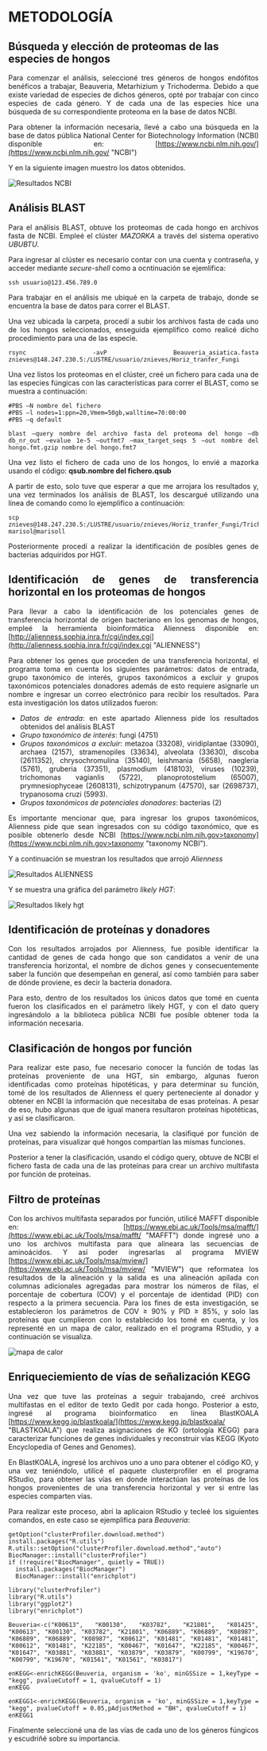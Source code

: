 # **METODOLOGÍA**
## **Búsqueda y elección de proteomas de las especies de hongos**
<div style="text-align: justify">
 Para comenzar el análisis, seleccioné tres géneros de hongos endófitos benéficos a trabajar, Beauveria, Metarhizium y Trichoderma. Debido a que existe variedad de especies de dichos géneros, opté por trabajar con cinco especies de cada género. Y de cada una de las especies hice una búsqueda de su correspondiente proteoma en la base de datos NCBI. 

 Para obtener la información necesaria, llevé a cabo una búsqueda en la base de datos pública National Center for Biotechnology Information (NCBI) disponible en:
[https://www.ncbi.nlm.nih.gov/](https://www.ncbi.nlm.nih.gov/ "NCBI")

Y en la siguiente imagen muestro los datos obtenidos.

![Resultados NCBI](BD1.png "Datos obtenidos de NCBI")

## **Análisis BLAST**
Para el análisis BLAST, obtuve los proteomas de cada hongo en archivos fasta de NCBI. 
Empleé el clúster *MAZORKA* a través del sistema operativo *UBUBTU*. 

Para ingresar al clúster es necesario contar con una cuenta y contraseña, y acceder mediante *secure-shell* como a ocntinuación se ejemlifica:

```
ssh usuario@123.456.789.0
```
Para trabajar en el análisis me ubiqué en la carpeta de trabajo, donde se encuentra la base de datos para correr el BLAST.

Una vez ubicada la carpeta, procedí a subir los archivos fasta de cada uno de los hongos seleccionados, enseguida ejemplifico como realicé dicho procedimiento para una de las especie.

```
rsync -avP Beauveria_asiatica.fasta znieves@148.247.230.5:/LUSTRE/usuario/znieves/Horiz_tranfer_Fungi
```

Una vez listos los proteomas en el clúster, creé un fichero para cada una de las especies fúngicas con las características para correr el BLAST, como se muestra a continuación:

```
#PBS –N nombre del fichero 
#PBS –l nodes=1:ppn=20,Vmem=50gb,walltime=70:00:00
#PBS –q default

blast –query nombre del archivo fasta del proteoma del hongo –db db_nr_out –evalue 1e-5 –outfmt7 –max_target_seqs 5 –out nombre del hongo.fmt.gzip nombre del hongo.fmt7
```
Una vez listo el fichero de cada uno de los hongos, lo envié a mazorka usando el código: **qsub.nombre del fichero.qsub**

A partir de esto, solo tuve que esperar a que me arrojara los resultados y, una vez terminados los análisis de BLAST, los descargué utilizando una linea de comando como lo ejemplifico a continuación:
```
scp znieves@148.247.230.5:/LUSTRE/usuario/znieves/Horiz_tranfer_Fungi/Trichoderma_virens.fmt7 marisol@marisoll
```
Posteriormente procedí a realizar la identificación de posibles genes de bacterias adquiridos por HGT.

## **Identificación de genes de transferencia horizontal en los proteomas de hongos**
Para llevar a cabo la identificación de los potenciales genes de transferencia horizontal de origen bacteriano en los genomas de hongos, empleé la herramienta bioinformática Alienness disponible en:
[http://alienness.sophia.inra.fr/cgi/index.cgi](http://alienness.sophia.inra.fr/cgi/index.cgi "ALIENNESS")

Para obtener los genes que proceden de una transferencia horizontal, el programa toma en cuenta los siguientes parámetros: datos de entrada, grupo taxonómico de interés, grupos taxonómicos a excluir y grupos taxonómicos potenciales donadores además de esto requiere asignarle un nombre e ingresar un correo electrónico para recibir los resultados. Para esta investigación los datos utilizados fueron: 

- *Datos de entrada*: en este apartado Alienness pide los resultados obtenidos del análisis BLAST
- *Grupo taxonómico de interés*: fungi (4751)
- *Grupos taxonómicos a excluir*: metazoa (33208), viridiplantae (33090), archaea (2157), stramenopiles (33634), alveolata (33630), discoba (2611352), chrysochromulina (35140), leishmania (5658), naegleria (5761), gruberia (37351), plasmodium (418103), viruses (10239), trichomonas vagianlis (5722), planoprotostelium (65007), prymnesiophyceae (2608131), schizotrypanum (47570), sar (2698737), trypanosoma cruzi (5993).
- *Grupos taxonómicos de potenciales donadores*: bacterias (2)

Es importante mencionar que, para ingresar los grupos taxonómicos, Alienness pide que sean ingresados con su código taxonómico, que es posible obtenerlo desde NCBI [https://www.ncbi.nlm.nih.gov>taxonomy](https://www.ncbi.nlm.nih.gov>taxonomy "taxonomy NCBI").

Y a continuación se muestran los resultados que arrojó *Alienness* 

![Resultados ALIENNESS](resultados_alienness.png)

Y se muestra una gráfica del parámetro *likely HGT*:

![Resultados likely hgt](r_likely.png "resultados likely")


## **Identificación de proteínas y donadores**
Con los resultados arrojados por Alienness, fue posible identificar la cantidad de genes de cada hongo que son candidatos a venir de una transferencia horizontal, el nombre de dichos genes y consecuentemente saber la función que desempeñan en general, así como también para saber de dónde proviene, es decir la bacteria donadora.

Para esto, dentro de los resultados los únicos datos que tomé en cuenta fueron los clasificados en el parámetro likely HGT, y con el dato query ingresándolo a la biblioteca pública NCBI fue posible obtener toda la información necesaria.

## **Clasificación de hongos por función**
Para realizar este paso, fue necesario conocer la función de todas las proteínas proveniente de una HGT, sin embargo, algunas fueron identificadas como proteínas hipotéticas, y para determinar su función, tomé de los resultados de Alienness el query perteneciente al donador y obtener en NCBI la información que necesitaba de esas proteínas. A pesar de eso, hubo algunas que de igual manera resultaron proteínas hipotéticas, y así se clasificaron.

Una vez sabiendo la información necesaria, la clasifiqué por función de proteínas, para visualizar qué hongos compartían las mismas funciones.

Posterior a tener la clasificación, usando el código query, obtuve de NCBI el fichero fasta de cada una de las proteínas para crear un archivo multifasta por función de proteínas.

## **Filtro de proteínas**

Con los archivos multifasta separados por función, utilicé MAFFT disponible en:
[https://www.ebi.ac.uk/Tools/msa/mafft/](https://www.ebi.ac.uk/Tools/msa/mafft/ "MAFFT") donde ingresé uno a uno los archivos multifasta para que alineara las secuencias de aminoácidos. Y así poder ingresarlas al programa MVIEW [https://www.ebi.ac.uk/Tools/msa/mview/](https://www.ebi.ac.uk/Tools/msa/mview/ "MVIEW") que reformatea los resultados de la alineación y la salida es una alineación apilada con columnas adicionales agregadas para mostrar los números de filas, el porcentaje de cobertura (COV) y el porcentaje de identidad (PID) con respecto a la primera secuencia. Para los fines de esta investigación, se establecieron los parámetros de COV ≥ 90% y PID ≥ 85%, y solo las proteínas que cumplieron con lo establecido los tomé en cuenta, y los representé en un mapa de calor, realizado en el programa RStudio, y a continuación se visualiza.

![mapa de calor](mdc.png "mapa de calor")

## **Enriqueciemiento de vías de señalización KEGG**
Una vez que tuve las proteínas a seguir trabajando, creé archivos multifastas en el editor de texto Gedit por cada hongo. Posterior a esto, ingresé al programa bioinformatico en línea BlastKOALA 
[https://www.kegg.jp/blastkoala/](https://www.kegg.jp/blastkoala/ "BLASTKOALA") que realiza asignaciones de KO (ortología KEGG) para caracterizar funciones de genes individuales y reconstruir vías KEGG (Kyoto Encyclopedia of Genes and Genomes).

En BlastKOALA, ingresé los archivos uno a uno para obtener el código KO, y una vez teniéndolo, utilicé el paquete clusterprofiler en el programa RStudio, para obtener las vías en donde interactúan las proteínas de los hongos provenientes de una transferencia horizontal y ver si entre las especies comparten vías. 

Para realizar este proceso, abrí la aplicaion RStudio y tecleé los siguientes comandos, en este caso se ejemplifica para *Beauveria*:

```
getOption("clusterProfiler.download.method")
install.packages("R.utils")
R.utils::setOption("clusterProfiler.download.method","auto")
BiocManager::install("clusterProfiler")
if (!require("BiocManager", quietly = TRUE))
  install.packages("BiocManager")
  BiocManager::install("enrichplot")

library("clusterProfiler") 
library("R.utils")
library("ggplot2")
library("enrichplot")

Beuveria<-c("K00613", "K00130", "K03782", "K21801", "K01425", "K00613", "K00130", "K03782", "K21801", "K06889", "K06889", "K08987", "K06889", "K06889", "K08987", "K00612", "K01481", "K01481", "K01481", "K00612", "K01481", "K22185", "K00467", "K01647", "K22185", "K00467", "K01647", "K03881", "K03881", "K03879", "K03879", "K00799", "K19670", "K00799", "K19670", "K01561", "K01561", "K03817")

enKEGG<-enrichKEGG(Beuveria, organism = 'ko', minGSSize = 1,keyType = "kegg", pvalueCutoff = 1, qvalueCutoff = 1)
enKEGG

enKEGG1<-enrichKEGG(Beuveria, organism = 'ko', minGSSize = 1,keyType = "kegg", pvalueCutoff = 0.05,pAdjustMethod = "BH", qvalueCutoff = 1)
enKEGG1
```

Finalmente seleccioné una de las vías de cada uno de los géneros fúngicos y escudriñé sobre su importancia.  
